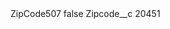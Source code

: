 <?xml version="1.0" encoding="UTF-8"?>
<CustomMetadata xmlns="http://soap.sforce.com/2006/04/metadata" xmlns:xsi="http://www.w3.org/2001/XMLSchema-instance" xmlns:xsd="http://www.w3.org/2001/XMLSchema">
    <label>ZipCode507</label>
    <protected>false</protected>
    <values>
        <field>Zipcode__c</field>
        <value xsi:type="xsd:string">20451</value>
    </values>
</CustomMetadata>

